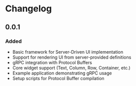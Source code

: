 # Changelog

## 0.0.1

### Added

- Basic framework for Server-Driven UI implementation
- Support for rendering UI from server-provided definitions
- gRPC integration with Protocol Buffers
- Core widget support (Text, Column, Row, Container, etc.)
- Example application demonstrating gRPC usage
- Setup scripts for Protocol Buffer compilation
